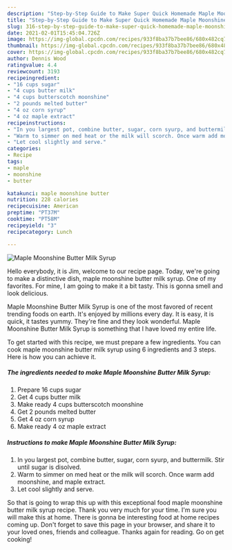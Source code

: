 ```yaml
---
description: "Step-by-Step Guide to Make Super Quick Homemade Maple Moonshine Butter Milk Syrup"
title: "Step-by-Step Guide to Make Super Quick Homemade Maple Moonshine Butter Milk Syrup"
slug: 316-step-by-step-guide-to-make-super-quick-homemade-maple-moonshine-butter-milk-syrup
date: 2021-02-01T15:45:04.726Z
image: https://img-global.cpcdn.com/recipes/933f8ba37b7bee86/680x482cq70/maple-moonshine-butter-milk-syrup-recipe-main-photo.jpg
thumbnail: https://img-global.cpcdn.com/recipes/933f8ba37b7bee86/680x482cq70/maple-moonshine-butter-milk-syrup-recipe-main-photo.jpg
cover: https://img-global.cpcdn.com/recipes/933f8ba37b7bee86/680x482cq70/maple-moonshine-butter-milk-syrup-recipe-main-photo.jpg
author: Dennis Wood
ratingvalue: 4.4
reviewcount: 3193
recipeingredient:
- "16 cups sugar"
- "4 cups butter milk"
- "4 cups butterscotch moonshine"
- "2 pounds melted butter"
- "4 oz corn syrup"
- "4 oz maple extract"
recipeinstructions:
- "In you largest pot, combine butter, sugar, corn syurp, and buttermilk. Stir until sugar is disolved."
- "Warm to simmer on med heat or the milk will scorch. Once warm add moonshine, and maple extract."
- "Let cool slightly and serve."
categories:
- Recipe
tags:
- maple
- moonshine
- butter

katakunci: maple moonshine butter 
nutrition: 228 calories
recipecuisine: American
preptime: "PT37M"
cooktime: "PT58M"
recipeyield: "3"
recipecategory: Lunch

---
```



![Maple Moonshine Butter Milk Syrup](https://img-global.cpcdn.com/recipes/933f8ba37b7bee86/680x482cq70/maple-moonshine-butter-milk-syrup-recipe-main-photo.jpg)

Hello everybody, it is Jim, welcome to our recipe page. Today, we're going to make a distinctive dish, maple moonshine butter milk syrup. One of my favorites. For mine, I am going to make it a bit tasty. This is gonna smell and look delicious.

Maple Moonshine Butter Milk Syrup is one of the most favored of recent trending foods on earth. It's enjoyed by millions every day. It is easy, it is quick, it tastes yummy. They're fine and they look wonderful. Maple Moonshine Butter Milk Syrup is something that I have loved my entire life.




To get started with this recipe, we must prepare a few ingredients. You can cook maple moonshine butter milk syrup using 6 ingredients and 3 steps. Here is how you can achieve it.

<!--inarticleads1-->

##### The ingredients needed to make Maple Moonshine Butter Milk Syrup:

1. Prepare 16 cups sugar
1. Get 4 cups butter milk
1. Make ready 4 cups butterscotch moonshine
1. Get 2 pounds melted butter
1. Get 4 oz corn syrup
1. Make ready 4 oz maple extract




<!--inarticleads2-->

##### Instructions to make Maple Moonshine Butter Milk Syrup:

1. In you largest pot, combine butter, sugar, corn syurp, and buttermilk. Stir until sugar is disolved.
1. Warm to simmer on med heat or the milk will scorch. Once warm add moonshine, and maple extract.
1. Let cool slightly and serve.




So that is going to wrap this up with this exceptional food maple moonshine butter milk syrup recipe. Thank you very much for your time. I'm sure you will make this at home. There is gonna be interesting food at home recipes coming up. Don't forget to save this page in your browser, and share it to your loved ones, friends and colleague. Thanks again for reading. Go on get cooking!
